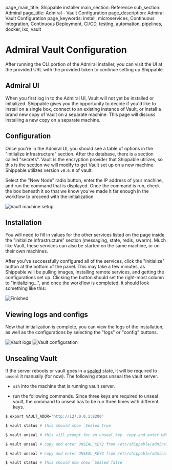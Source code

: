 page_main_title: Shippable installer
main_section: Reference
sub_section: Admiral
page_title: Admiral - Vault Configuration
page_description: Admiral Vault Configuration
page_keywords: install, microservices, Continuous Integration, Continuous Deployment, CI/CD, testing, automation, pipelines, docker, lxc, vault

# Admiral Vault Configuration
After running the CLI portion of the Admiral installer, you can visit the UI at the provided URL with the provided token to continue setting up Shippable.

## Admiral UI
When you first log in to the Admiral UI, Vault will not yet be installed or initialized.  Shippable gives you the opportunity to decide if you'd like to install on a single box, connect to an existing instance of Vault, or install a brand new copy of Vault on a separate machine.  This page will discuss installing a new copy on a separate machine.

## Configuration

Once you're in the Admiral UI, you should see a table of options in the "intiialize infrastructure" section.  After the database, there is a section called "secrets".  Vault is the encryption provider that Shippable utilizes, so this is the section we will modify to get Vault set up on a new machine.  Shippable utilizes version `v0.6.0` of vault.

Select the "New Node" radio button, enter the IP address of your machine, and run the command that is displayed.  Once the command is run, check the box beneath it so that we know you've made it far enough in the workflow to proceed with the initialization.

<img src="../../images/reference/admiral/admiral-vault-ui-setup.png" alt="Vault machine setup">

## Installation

You will need to fill in values for the other services listed on the page inside the "initialize infrastructure" section (messaging, state, redis, swarm).  Much like Vault, these services can also be started on the same machine, or on their own machines.

After you've successfully configured all of the services, click the "initialize" button at the bottom of the panel.  This may take a few minutes, as Shippable will be pulling images, installing remote services, and getting the configurations set up.  Clicking the button should set the right-most column to "initializing...", and once the workflow is completed, it should look something like this:

<img src="../../images/reference/admiral/admiral-vault-initialized.png" alt="Finished">

##  Viewing logs and configs

Now that initialization is complete, you can view the logs of the installation, as well as the configurations by selecting the "logs" or "config" buttons.

<img src="../../images/reference/admiral/admiral-vault-logs.png" alt="Vault logs">

<img src="../../images/reference/admiral/admiral-vault-config.png" alt="Vault configuration">


## Unsealing Vault

If the server reboots or vault goes in a [sealed](https://www.vaultproject.io/docs/concepts/seal.html) state, it will be required to
`unseal` it manually (for now). The following steps unseal the vault server.

- `ssh` into the machine that is running vault server.

- run the following commands. Since three keys are required to
  unseal vault, the command to unseal has to be run three times with different
  keys.

```bash
$ export VAULT_ADDR='http://127.0.0.1:8200'

$ vault status # this should show `Sealed true`

$ vault unseal # this will prompt for an unseal key. copy and enter UNSEAL_KEY1 from /etc/shippable/admiral.env

$ vault unseal # copy and enter UNSEAL_KEY2 from /etc/shippable/admiral.env

$ vault unseal # copy and enter UNSEAL_KEY3 from /etc/shippable/admiral.env

$ vault status # this should now show `Sealed false`
```
